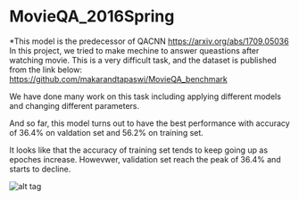 # MovieQA_2016Spring


*This model is the predecessor of QACNN https://arxiv.org/abs/1709.05036
In this project, we tried to make mechine to answer queastions after watching movie.
This is a very difficult task, and the dataset is published from the link below:
https://github.com/makarandtapaswi/MovieQA_benchmark


We have done many work on this task including applying different models and changing different parameters.

And so far, this model turns out to have the best performance with accuracy of 36.4% on valdation set and 56.2% on training set.

It looks like that the accuracy of training set tends to keep going up as epoches increase. Howevwer, validation set reach the peak of 36.4% and starts to decline. 

![alt tag](https://cloud.githubusercontent.com/assets/8232009/16946515/9a455b9e-4ddc-11e6-83a0-4ffe0c8c6d5c.png)
